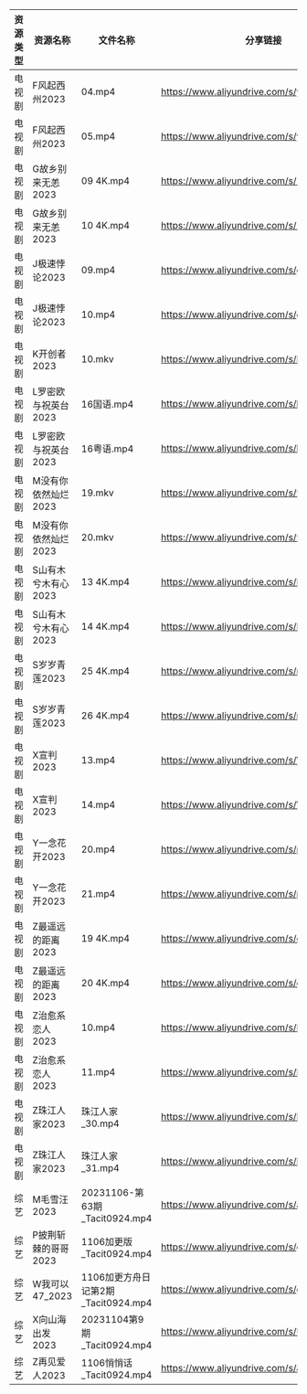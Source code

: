 | 资源类型 | 资源名称         | 文件名称                        | 分享链接                                      | 更新时间       |
| ---- | ------------ | --------------------------- | ----------------------------------------- | ---------- |
| 电视剧  | F风起西州2023    | 04.mp4                      | https://www.aliyundrive.com/s/yQtLhNGepAP | 2023-11-07 |
| 电视剧  | F风起西州2023    | 05.mp4                      | https://www.aliyundrive.com/s/yQtLhNGepAP | 2023-11-07 |
| 电视剧  | G故乡别来无恙2023  | 09 4K.mp4                   | https://www.aliyundrive.com/s/19Yd53iwKSU | 2023-11-07 |
| 电视剧  | G故乡别来无恙2023  | 10 4K.mp4                   | https://www.aliyundrive.com/s/19Yd53iwKSU | 2023-11-07 |
| 电视剧  | J极速悖论2023    | 09.mp4                      | https://www.aliyundrive.com/s/geWN6KFM4F3 | 2023-11-07 |
| 电视剧  | J极速悖论2023    | 10.mp4                      | https://www.aliyundrive.com/s/geWN6KFM4F3 | 2023-11-07 |
| 电视剧  | K开创者2023     | 10.mkv                      | https://www.aliyundrive.com/s/N2CmALY5X1B | 2023-11-07 |
| 电视剧  | L罗密欧与祝英台2023 | 16国语.mp4                    | https://www.aliyundrive.com/s/kn6cToaQ17A | 2023-11-07 |
| 电视剧  | L罗密欧与祝英台2023 | 16粤语.mp4                    | https://www.aliyundrive.com/s/kn6cToaQ17A | 2023-11-07 |
| 电视剧  | M没有你依然灿烂2023 | 19.mkv                      | https://www.aliyundrive.com/s/993WCrXf9mD | 2023-11-07 |
| 电视剧  | M没有你依然灿烂2023 | 20.mkv                      | https://www.aliyundrive.com/s/993WCrXf9mD | 2023-11-07 |
| 电视剧  | S山有木兮木有心2023 | 13 4K.mp4                   | https://www.aliyundrive.com/s/E26JyHnrEfb | 2023-11-07 |
| 电视剧  | S山有木兮木有心2023 | 14 4K.mp4                   | https://www.aliyundrive.com/s/E26JyHnrEfb | 2023-11-07 |
| 电视剧  | S岁岁青莲2023    | 25 4K.mp4                   | https://www.aliyundrive.com/s/rmNksMTm4rs | 2023-11-07 |
| 电视剧  | S岁岁青莲2023    | 26 4K.mp4                   | https://www.aliyundrive.com/s/rmNksMTm4rs | 2023-11-07 |
| 电视剧  | X宣判2023      | 13.mp4                      | https://www.aliyundrive.com/s/WZmywrp2FQC | 2023-11-07 |
| 电视剧  | X宣判2023      | 14.mp4                      | https://www.aliyundrive.com/s/WZmywrp2FQC | 2023-11-07 |
| 电视剧  | Y一念花开2023    | 20.mp4                      | https://www.aliyundrive.com/s/pLzgi79VCnz | 2023-11-07 |
| 电视剧  | Y一念花开2023    | 21.mp4                      | https://www.aliyundrive.com/s/pLzgi79VCnz | 2023-11-07 |
| 电视剧  | Z最遥远的距离2023  | 19 4K.mp4                   | https://www.aliyundrive.com/s/cjAAbiCD2y3 | 2023-11-07 |
| 电视剧  | Z最遥远的距离2023  | 20 4K.mp4                   | https://www.aliyundrive.com/s/cjAAbiCD2y3 | 2023-11-07 |
| 电视剧  | Z治愈系恋人2023   | 10.mp4                      | https://www.aliyundrive.com/s/Bu6judR2zBs | 2023-11-07 |
| 电视剧  | Z治愈系恋人2023   | 11.mp4                      | https://www.aliyundrive.com/s/Bu6judR2zBs | 2023-11-07 |
| 电视剧  | Z珠江人家2023    | 珠江人家_30.mp4                 | https://www.aliyundrive.com/s/B45dwmfUKGQ | 2023-11-07 |
| 电视剧  | Z珠江人家2023    | 珠江人家_31.mp4                 | https://www.aliyundrive.com/s/B45dwmfUKGQ | 2023-11-07 |
| 综艺   | M毛雪汪2023     | 20231106-第63期_Tacit0924.mp4 | https://www.aliyundrive.com/s/asPqfgPRqAg | 2023-11-07 |
| 综艺   | P披荆斩棘的哥哥2023 | 1106加更版_Tacit0924.mp4       | https://www.aliyundrive.com/s/gs8uMNUWtqr | 2023-11-07 |
| 综艺   | W我可以47_2023  | 1106加更方舟日记第2期_Tacit0924.mp4 | https://www.aliyundrive.com/s/gJexcigG6Qr | 2023-11-07 |
| 综艺   | X向山海出发2023   | 20231104第9期_Tacit0924.mp4   | https://www.aliyundrive.com/s/UktXHjxaH6j | 2023-11-07 |
| 综艺   | Z再见爱人2023    | 1106悄悄话_Tacit0924.mp4       | https://www.aliyundrive.com/s/aouNVWvAZxj | 2023-11-07 |
